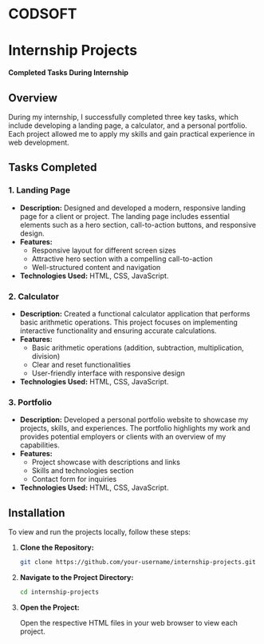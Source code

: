 # CODSOFT
# Internship Projects

**Completed Tasks During Internship**

## Overview

During my internship, I successfully completed three key tasks, which include developing a landing page, a calculator, and a personal portfolio. Each project allowed me to apply my skills and gain practical experience in web development.

## Tasks Completed

### 1. Landing Page

- **Description:** Designed and developed a modern, responsive landing page for a client or project. The landing page includes essential elements such as a hero section, call-to-action buttons, and responsive design.
- **Features:**
  - Responsive layout for different screen sizes
  - Attractive hero section with a compelling call-to-action
  - Well-structured content and navigation
- **Technologies Used:** HTML, CSS, JavaScript.

### 2. Calculator

- **Description:** Created a functional calculator application that performs basic arithmetic operations. This project focuses on implementing interactive functionality and ensuring accurate calculations.
- **Features:**
  - Basic arithmetic operations (addition, subtraction, multiplication, division)
  - Clear and reset functionalities
  - User-friendly interface with responsive design
- **Technologies Used:** HTML, CSS, JavaScript.

### 3. Portfolio

- **Description:** Developed a personal portfolio website to showcase my projects, skills, and experiences. The portfolio highlights my work and provides potential employers or clients with an overview of my capabilities.
- **Features:**
  - Project showcase with descriptions and links
  - Skills and technologies section
  - Contact form for inquiries
- **Technologies Used:** HTML, CSS, JavaScript.

## Installation

To view and run the projects locally, follow these steps:

1. **Clone the Repository:**

    ```bash
    git clone https://github.com/your-username/internship-projects.git
    ```

2. **Navigate to the Project Directory:**

    ```bash
    cd internship-projects
    ```

3. **Open the Project:**

    Open the respective HTML files in your web browser to view each project.

